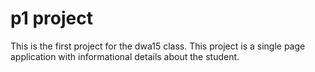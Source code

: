 # p1 project

This is the first project for the dwa15 class. This project is a single page application with informational details about the student.
